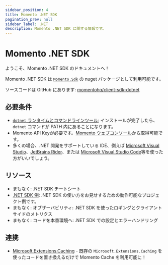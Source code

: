 ```yaml
---
sidebar_position: 4
title: Momento .NET SDK
pagination_prev: null
sidebar_label: .NET
description: Momento .NET SDK に関する情報です。
---
```


# Momento .NET SDK

ようこそ、Momento .NET SDK のドキュメントへ！

Momento .NET SDK は [`Momento.Sdk`](https://www.nuget.org/packages/Momento.Sdk) の nuget パッケージとして利用可能です。

ソースコードは GitHub にあります: [momentohq/client-sdk-dotnet](https://github.com/momentohq/client-sdk-dotnet)

## 必要条件

- [`dotnet` ランタイムとコマンドラインツール](https://dotnet.microsoft.com/en-us/download); インストールが完了したら、`dotnet` コマンドが PATH 内にあることになります。
- Momento API Keyが必要です。[Momento ウェブコンソール](https://console.gomomento.com/)から取得可能です。
- 多くの場合、.NET 開発をサポートしている IDE、例えば [Microsoft Visual Studio](https://visualstudio.microsoft.com/vs)、[JetBrains Rider](https://www.jetbrains.com/rider/)、または [Microsoft Visual Studio Code](https://code.visualstudio.com/)等を使った方がいいでしょう。

## リソース

- まもなく: .NET SDK チートシート
- [.NET SDK 例](https://github.com/momentohq/client-sdk-dotnet/blob/main/examples/README.md): .NET SDK の使い方をお見せするための動作可能なプロジェクト例です。
- まもなく: オブザーバビリティ: .NET SDK を使ったロギングとクライアントサイドのメトリクス
- まもなく: コードを本番環境へ: .NET SDK での設定とエラーハンドリング

## 連携

- [Microsoft.Extensions.Caching](https://github.com/chrisoverzero/Momento.Extensions.Caching) - 既存の `Microsoft.Extensions.Caching` を使ったコードを置き換えるだけで Momento Cache を利用可能に！
